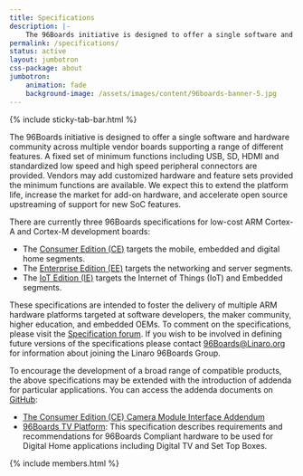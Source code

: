 ```yaml
---
title: Specifications
description: |-
    The 96Boards initiative is designed to offer a single software and hardware community across multiple vendor boards supporting a range of different features.
permalink: /specifications/
status: active
layout: jumbotron
css-package: about
jumbotron:
    animation: fade
    background-image: /assets/images/content/96boards-banner-5.jpg
---
```

{% include sticky-tab-bar.html %}
<div class="row">
<div class="container" id="content-container" markdown="1">
The 96Boards initiative is designed to offer a single software and hardware community across multiple vendor boards supporting a range of different features. A fixed set of minimum functions including USB, SD, HDMI and standardized low speed and high speed peripheral connectors are provided. Vendors may add customized hardware and feature sets provided the minimum functions are available. We expect this to extend the platform life, increase the market for add-on hardware, and accelerate open source upstreaming of support for new SoC features.

There are currently three 96Boards specifications for low-cost ARM Cortex-A and Cortex-M development boards:

* The [Consumer Edition (CE)](https://linaro.co/ce-specification) targets the mobile, embedded and digital home segments.
* The [Enterprise Edition (EE)](https://linaro.co/ee-specification) targets the networking and server segments.
* The [IoT Edition (IE)](https://linaro.co/ie-specification) targets the Internet of Things (IoT) and Embedded segments.

These specifications are intended to foster the delivery of multiple ARM hardware platforms targeted at software developers, the maker community, higher education, and embedded OEMs. To comment on the specifications, please visit the [Specification forum](https://discuss.96boards.org/c/specification/). If you wish to be involved in defining future versions of the specifications please contact [96Boards@Linaro.org](mailto:96Boards@Linaro.org) for information about joining the Linaro 96Boards Group.

To encourage the development of a broad range of compatible products, the above specifications may be extended with the introduction of addenda for particular applications. You can access the addenda documents on [GitHub](https://github.com/96boards/documentation/tree/master/Specifications/Addenda):

* [The Consumer Edition (CE) Camera Module Interface Addendum](https://linaro.co/camera-spec)
* [96Boards TV Platform](https://linaro.co/tv-specification): This specification describes requirements and recommendations for 96Boards Compliant hardware to be used for Digital Home applications including Digital TV and Set Top Boxes.
</div>
</div>

{% include members.html %}
